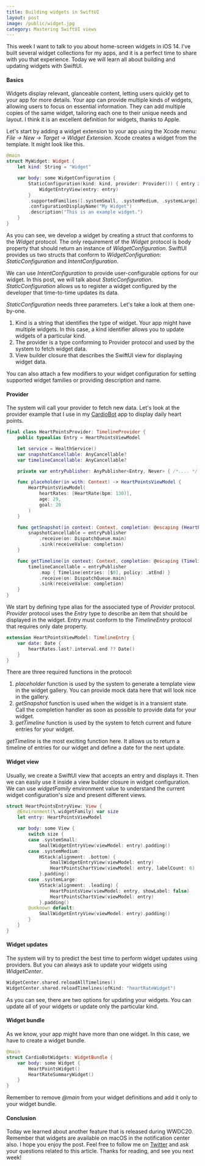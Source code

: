 ```yaml
---
title: Building widgets in SwiftUI
layout: post
image: /public/widget.jpg
category: Mastering SwiftUI views
---
```


This week I want to talk to you about home-screen widgets in iOS 14. I've built several widget collections for my apps, and it is a perfect time to share with you that experience. Today we will learn all about building and updating widgets with SwiftUI.

#### Basics
Widgets display relevant, glanceable content, letting users quickly get to your app for more details. Your app can provide multiple kinds of widgets, allowing users to focus on essential information. They can add multiple copies of the same widget, tailoring each one to their unique needs and layout. I think it is an excellent definition for widgets, thanks to Apple.

Let's start by adding a widget extension to your app using the Xcode menu: *File -> New -> Target -> Widget Extension*. Xcode creates a widget from the template. It might look like this.

```swift
@main
struct MyWidget: Widget {
    let kind: String = "Widget"

    var body: some WidgetConfiguration {
        StaticConfiguration(kind: kind, provider: Provider()) { entry in
            WidgetEntryView(entry: entry)
        }
        .supportedFamilies([.systemSmall, .systemMedium, .systemLarge])
        .configurationDisplayName("My Widget")
        .description("This is an example widget.")
    }
}
```

As you can see, we develop a widget by creating a struct that conforms to the *Widget* protocol. The only requirement of the *Widget* protocol is body property that should return an instance of *WidgetConfiguration*. SwiftUI provides us two structs that conform to *WidgetConfiguration*: *StaticConfiguration* and *IntentConfiguration*. 

We can use *IntentConfiguration* to provide user-configurable options for our widget. In this post, we will talk about *StaticConfiguration*. *StaticConfiguration* allows us to register a widget configured by the developer that time-to-time updates its data.

*StaticConfiguration* needs three parameters. Let's take a look at them one-by-one.

1. Kind is a string that identifies the type of widget. Your app might have multiple widgets. In this case, a kind identifier allows you to update widgets of a particular kind.
2. The provider is a type conforming to Provider protocol and used by the system to fetch widget data.
3. View builder closure that describes the SwiftUI view for displaying widget data.

You can also attach a few modifiers to your widget configuration for setting supported widget families or providing description and name.

#### Provider
The system will call your provider to fetch new data. Let's look at the provider example that I use in my [CardioBot](https://cardiobot.swiftwithmajid.com) app to display daily heart points.

```swift
final class HeartPointsProvider: TimelineProvider {
    public typealias Entry = HeartPointsViewModel

    let service = HealthService()
    var snapshotCancellable: AnyCancellable?
    var timelineCancellable: AnyCancellable?

    private var entryPublisher: AnyPublisher<Entry, Never> { /*.... */ }

    func placeholder(in with: Context) -> HeartPointsViewModel {
        HeartPointsViewModel(
            heartRates: [HeartRate(bpm: 130)],
            age: 29,
            goal: 20
        )
    }

    func getSnapshot(in context: Context, completion: @escaping (HeartPointsViewModel) -> Void) {
        snapshotCancellable = entryPublisher
            .receive(on: DispatchQueue.main)
            .sink(receiveValue: completion)
    }

    func getTimeline(in context: Context, completion: @escaping (Timeline<HeartPointsViewModel>) -> Void) {
        timelineCancellable = entryPublisher
            .map { Timeline(entries: [$0], policy: .atEnd) }
            .receive(on: DispatchQueue.main)
            .sink(receiveValue: completion)
    }
}
```

We start by defining type alias for the associated type of *Provider* protocol. *Provider* protocol uses the *Entry* type to describe an item that should be displayed in the widget. Entry must conform to the *TimelineEntry* protocol that requires only date property.

```swift
extension HeartPointsViewModel: TimelineEntry {
    var date: Date {
        heartRates.last?.interval.end ?? Date()
    }
}
```

There are three required functions in the protocol:
1. *placeholder* function is used by the system to generate a template view in the widget gallery. You can provide mock data here that will look nice in the gallery.
2. *getSnapshot* function is used when the widget is in a transient state. Call the completion handler as soon as possible to provide data for your widget.
3. *getTimeline* function is used by the system to fetch current and future entries for your widget.

*getTimeline* is the most exciting function here. It allows us to return a timeline of entries for our widget and define a date for the next update.

#### Widget view
Usually, we create a SwiftUI view that accepts an entry and displays it. Then we can easily use it inside a view builder closure in widget configuration. We can use *widgetFamily* environment value to understand the current widget configuration's size and present different views.

```swift
struct HeartPointsEntryView: View {
    @Environment(\.widgetFamily) var size
    let entry: HeartPointsViewModel

    var body: some View {
        switch size {
        case .systemSmall:
            SmallWidgetEntryView(viewModel: entry).padding()
        case .systemMedium:
            HStack(alignment: .bottom) {
                SmallWidgetEntryView(viewModel: entry)
                HeartPointsChartView(viewModel: entry, labelCount: 6)
            }.padding()
        case .systemLarge:
            VStack(alignment: .leading) {
                HeartPointsView(viewModel: entry, showLabel: false)
                HeartPointsChartView(viewModel: entry)
            }.padding()
        @unknown default:
            SmallWidgetEntryView(viewModel: entry).padding()
        }
    }
}
```

#### Widget updates
The system will try to predict the best time to perform widget updates using providers. But you can always ask to update your widgets using *WidgetCenter*.

```swift
WidgetCenter.shared.reloadAllTimelines()
WidgetCenter.shared.reloadTimelines(ofKind: "heartRateWidget")
```

As you can see, there are two options for updating your widgets. You can update all of your widgets or update only the particular kind.

#### Widget bundle
As we know, your app might have more than one widget. In this case, we have to create a widget bundle.

```swift
@main
struct CardioBotWidgets: WidgetBundle {
    var body: some Widget {
        HeartPointsWidget()
        HeartRateSummaryWidget()
    }
}
```

Remember to remove *@main* from your widget definitions and add it only to your widget bundle.

#### Conclusion
Today we learned about another feature that is released during WWDC20. Remember that widgets are available on macOS in the notification center also. I hope you enjoy the post. Feel free to follow me on [Twitter](https://twitter.com/mecid) and ask your questions related to this article. Thanks for reading, and see you next week!